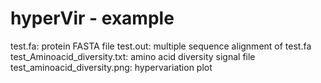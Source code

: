 hyperVir - example
===========================

test.fa: protein FASTA file
test.out: multiple sequence alignment of test.fa <br/>
test_Aminoacid_diversity.txt: amino acid diversity signal file <br/>
test_aminoacid_diversity.png: hypervariation plot <br/>
